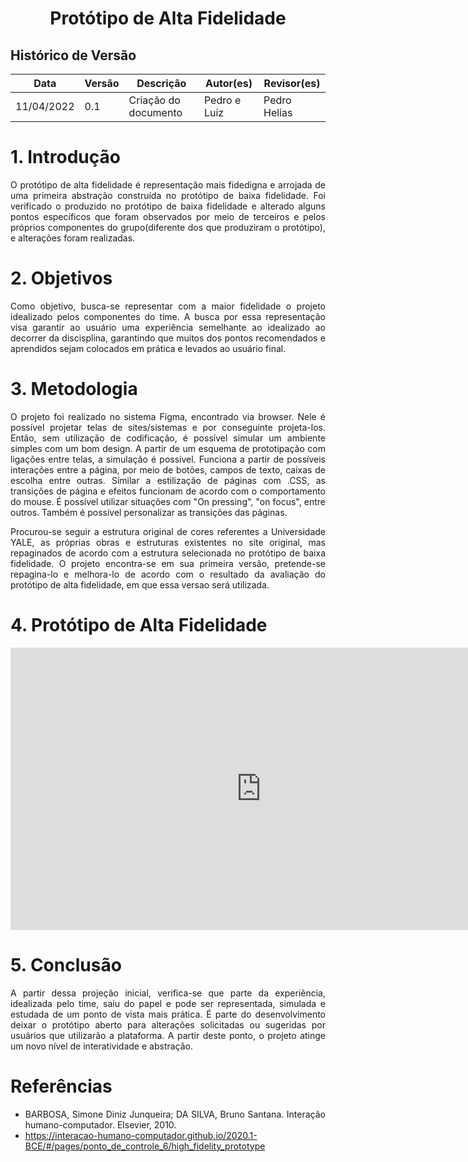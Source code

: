 # <center> Protótipo de Alta Fidelidade 

## Histórico de Versão

| Data       | Versão | Descrição            | Autor(es)             | Revisor(es) |
| ---------- | ------ | -------------------- | --------------------- | ----------- |
| 11/04/2022 | 0.1    | Criação do documento | Pedro e Luiz |    Pedro Helias   |


<div align="justify">


# 1. Introdução

O protótipo de alta fidelidade é representação mais fidedigna e arrojada de uma primeira abstração construída no protótipo de baixa fidelidade. Foi verificado o produzido no protótipo de baixa fidelidade e alterado alguns pontos específicos que foram observados por meio de terceiros e pelos próprios componentes do grupo(diferente dos que produziram o protótipo), e alterações foram realizadas.

# 2. Objetivos

Como objetivo, busca-se representar com a maior fidelidade o projeto idealizado pelos componentes do time. A busca por essa representação visa garantir ao usuário uma experiência semelhante ao idealizado ao decorrer da discisplina, garantindo que muitos dos pontos recomendados e aprendidos sejam colocados em prática e levados ao usuário final. 

# 3. Metodologia

O projeto foi realizado no sistema Figma, encontrado via browser. Nele é possível projetar telas de sites/sistemas e por conseguinte projeta-los. Então, sem utilização de codificação, é possível simular um ambiente simples com um bom design. A partir de um esquema de prototipação com ligações entre telas, a simulação é possível. Funciona a partir de possíveis interações entre a página, por meio de botões, campos de texto, caixas de escolha entre outras. Similar a estilização de páginas com .CSS, as transições de página e efeitos funcionam de acordo com o comportamento do mouse. É possível utilizar situações com "On pressing", "on focus", entre outros. Também é possível personalizar as transições das páginas.

Procurou-se seguir a estrutura original de cores referentes a Universidade YALE, as próprias obras e estruturas existentes no site original, mas repaginados de acordo com a estrutura selecionada no protótipo de baixa fidelidade. O projeto encontra-se em sua primeira versão, pretende-se repagina-lo e melhora-lo de acordo com o resultado da avaliação do protótipo de alta fidelidade, em que essa versao será utilizada.

# 4. Protótipo de Alta Fidelidade

<iframe style="border: 1px solid rgba(0, 0, 0, 0.1);" width="800" height="450" src="https://www.figma.com/embed?embed_host=share&url=https%3A%2F%2Fwww.figma.com%2Fproto%2FLdrsaLhvngWIcaSNOxoYvT%2Flandpage_teste%3Fnode-id%3D4%253A3%26scaling%3Dscale-down%26page-id%3D0%253A1%26starting-point-node-id%3D4%253A3" allowfullscreen></iframe>





# 5. Conclusão

A partir dessa projeção inicial, verifica-se que parte da experiência, idealizada pelo time, saiu do papel e pode ser representada, simulada e estudada de um ponto de vista mais prática. É parte do desenvolvimento deixar o protótipo aberto para alterações solicitadas ou sugeridas por usuários que utilizarão a plataforma. A partir deste ponto, o projeto atinge um novo nível de interatividade e abstração.

# Referências

- BARBOSA, Simone Diniz Junqueira; DA SILVA, Bruno Santana. Interação humano-computador. Elsevier, 2010.
- https://interacao-humano-computador.github.io/2020.1-BCE/#/pages/ponto_de_controle_6/high_fidelity_prototype